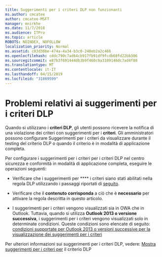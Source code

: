 ```yaml
---
title: Suggerimenti per i criteri DLP non funzionanti
ms.author: cmcatee
author: cmcatee-MSFT
manager: mnirkhe
ms.date: 11/7/2018
ms.audience: ITPro
ms.topic: article
ROBOTS: NOINDEX, NOFOLLOW
localization_priority: Normal
ms.assetid: c03d30be-474a-4a34-b3c0-240eb2a2c466
ms.openlocfilehash: cddc790c7ad64cb917fb91df9fcdb60fd22bb306
ms.sourcegitcommit: e87b3f691444db3b9f460c9a3109146dc7ad4f80
ms.translationtype: MT
ms.contentlocale: it-IT
ms.lasthandoff: 04/15/2019
ms.locfileid: "31869599"
---
```

# <a name="dlp-policy-tip-issues"></a>Problemi relativi ai suggerimenti per i criteri DLP

Quando si utilizzano i **criteri DLP**, gli utenti possono ricevere la notifica di una violazione dei criteri con suggerimenti per i **criteri**. Gli amministratori possono configurare Suggerimenti per i criteri da visualizzare durante il testing del criterio DLP o quando il criterio è in modalità di applicazione completa. 
  
Per configurare i suggerimenti per i criteri per i criteri DLP nel centro sicurezza e conformità in modalità di applicazione completa, eseguire le operazioni seguenti:
  
- Verificare che i suggerimenti per **** i criteri siano stati abilitati nella regola DLP utilizzando i passaggi riportati di [seguito](https://docs.microsoft.com/office365/securitycompliance/use-notifications-and-policy-tips).
    
- Verificare che il **contenuto corrisponda** a ciò che è **necessario** per attivare la regola descritta in [](https://docs.microsoft.com/office365/securitycompliance/what-the-sensitive-information-types-look-for)questo articolo.
    
- I suggerimenti per i criteri vengono visualizzati sia in OWA che in Outlook. Tuttavia, quando si utilizza **Outlook 2013 o versione successiva**, i suggerimenti per i criteri vengono visualizzati solo in determinate condizioni. Queste condizioni sono elencate di seguito: [condizioni supportate per Outlook 2013 o versioni successive per la visualizzazione dei suggerimenti per i criteri](https://docs.microsoft.com/office365/securitycompliance/use-notifications-and-policy-tips#outlook-2013-and-later-supports-showing-policy-tips-for-only-some-conditions)
    
Per ulteriori informazioni sui suggerimenti per i criteri DLP, vedere: [Mostra suggerimenti per i criteri per](https://docs.microsoft.com/office365/securitycompliance/use-notifications-and-policy-tips) il criterio DLP
  

